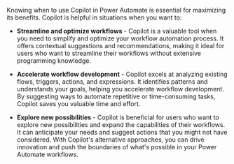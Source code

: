 Knowing when to use Copilot in Power Automate is essential for maximizing its benefits. Copilot is helpful in situations when you want to:

- **Streamline and optimize workflows** - Copilot is a valuable tool when you need to simplify and optimize your workflow automation process. It offers contextual suggestions and recommendations, making it ideal for users who want to streamline their workflows without extensive programming knowledge.

- **Accelerate workflow development** - Copilot excels at analyzing existing flows, triggers, actions, and expressions. It identifies patterns and understands your goals, helping you accelerate workflow development. By suggesting ways to automate repetitive or time-consuming tasks, Copilot saves you valuable time and effort.

- **Explore new possibilities** - Copilot is beneficial for users who want to explore new possibilities and expand the capabilities of their workflows. It can anticipate your needs and suggest actions that you might not have considered. With Copilot's alternative approaches, you can drive innovation and push the boundaries of what's possible in your Power Automate workflows.
